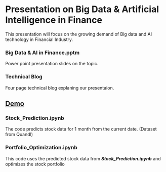 <h1> Presentation on Big Data & Artificial Intelligence in Finance </h1>

This presentation will focus on the growing demand of Big data and AI technology in Financial Industry.

<h3> Big Data & AI in Finance.pptm</h3>

Power point presentation slides on the topic.

<h3> Technical Blog </h3>

Four page technical blog explaning our presentaion.

<h2> <u> Demo </u> </h2>

<h3> Stock_Prediction.ipynb </h3>

The code predicts stock data for 1 month from the current date. (Dataset from Quandl)

<h3> Portfolio_Optimization.ipynb </h3>

This code uses the predicted stock data from **_Stock_Prediction.ipynb_** and optimizes the stock portfolio
